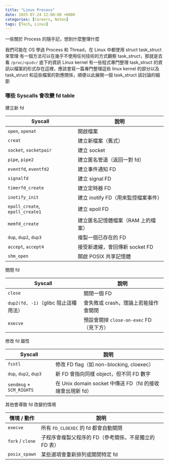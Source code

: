 ```yaml
---
title: "Linux Process"
date: 2025-07-24 12:00:00 +0800
categories: [Careers, Notes]
tags: [Tech, Linux]
---
```


一些關於 Process 的隨手記，想到什麼整理什麼

我們可能在 OS 學過 Process 和 Thread，在 Linux 中都使用 struct task_struct 來管理
有一個方法可以在幾乎不使用任何技術的方式觀察 task_struct，那就是去看 `/proc/<pid>/` 底下的資訊
Linux kernel 有一些程式專門整理 task_struct 的資訊以檔案的形式存在這裡，應該會寫一篇專門整理這些 linux kernel 的部分以及 task_struct 和這些檔案的對應關係，順便以此展開一個 task_struct 該討論的細節

### 哪些 Syscalls 會改變 fd table

建立新 fd

| Syscall                         | 說明                      |
| ------------------------------- | ----------------------- |
| `open`, `openat`                | 開啟檔案                    |
| `creat`                         | 建立新檔案（舊式）               |
| `socket`, `socketpair`          | 建立 socket               |
| `pipe`, `pipe2`                 | 建立匿名管道（返回一對 fd）         |
| `eventfd`, `eventfd2`           | 建立事件通知 FD               |
| `signalfd`                      | 建立 signal FD            |
| `timerfd_create`                | 建立定時器 FD                |
| `inotify_init`                  | 建立 inotify FD（用來監控檔案事件） |
| `epoll_create`, `epoll_create1` | 建立 epoll FD             |
| `memfd_create`                  | 建立匿名記憶體檔案（RAM 上的檔案）     |
| `dup`, `dup2`, `dup3`           | 複製一個已存在的 FD             |
| `accept`, `accept4`             | 接受新連線，會回傳新 socket FD    |
| `shm_open`                      | 開啟 POSIX 共享記憶體          |

關閉 fd

| Syscall                      | 說明                            |
| ---------------------------- | ----------------------------- |
| `close`                      | 關閉一個 FD                       |
| `dup2(fd, -1)`（glibc 阻止這種用法） | 會失敗或 crash，理論上若能操作會關閉         |
| `execve`                     | 預設會關掉 `close-on-exec` FD（見下方） |

修改 fd 屬性

| Syscall                  | 說明                                          |
| ------------------------ | ------------------------------------------- |
| `fcntl`                  | 修改 FD flag（如 non-blocking, cloexec）         |
| `dup`, `dup2`, `dup3`    | 新 FD 會指向同樣 object，但不同 FD 數字                 |
| `sendmsg` + `SCM_RIGHTS` | 在 Unix domain socket 中傳送 FD（fd 的接收端會出現新 fd） |

其他會導致 fd 改變的情境

| 情境 / 動作          | 說明                             |
| ---------------- | ------------------------------ |
| `execve`         | 所有 `FD_CLOEXEC` 的 fd 都會自動關閉    |
| `fork` / `clone` | 子程序會複製父程序的 FD（參考關係，不是獨立的 FD 表） |
| `posix_spawn`    | 某些選項會重新排列或關閉特定 fd              |
